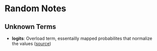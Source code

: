 # Random Notes

## Unknown Terms
- **logits**: Overload term, essentailly mapped probabilites that normalize the values ([source](https://stackoverflow.com/a/43577384/4322034))
